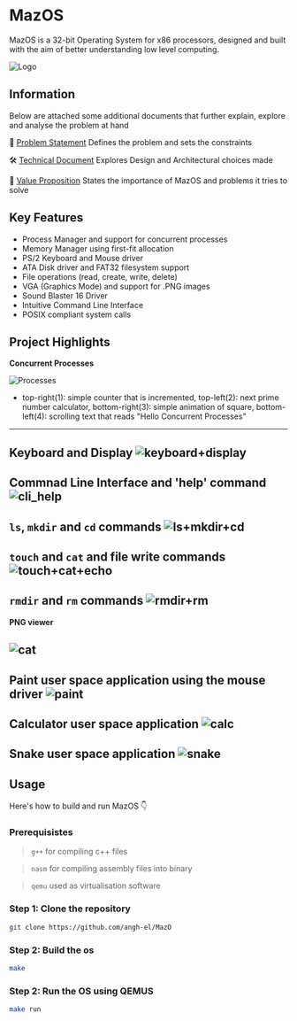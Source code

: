 # MazOS
MazOS is a 32-bit Operating System for x86 processors, designed and built with the aim of better understanding low level computing.
  
  ![Logo](https://github.com/user-attachments/assets/a2c655e3-6a20-488e-a717-b75d240231b2)

## Information
Below are attached some additional documents that further explain, explore and analyse the problem at hand

📘 [Problem Statement](./docs/ProblemStatement.pdf) Defines the problem and sets the constraints

🛠️ [Technical Document](./docs/TechnicalDocument.pdf) Explores Design and Architectural choices made

💼 [Value Proposition](./docs/ValueProposition.pdf) States the importance of MazOS and problems it tries to solve

## Key Features
- Process Manager and support for concurrent processes
- Memory Manager using first-fit allocation
- PS/2 Keyboard and Mouse driver
- ATA Disk driver and FAT32 filesystem support
- File operations (read, create, write, delete)
- VGA (Graphics Mode) and support for .PNG images
- Sound Blaster 16 Driver
- Intuitive Command Line Interface
- POSIX compliant system calls


## Project Highlights

**Concurrent Processes**
  
  ![Processes](https://github.com/user-attachments/assets/52907ec6-9f88-4cce-9c8c-0ffab1c677e2)
  * top-right(1): simple counter that is incremented, top-left(2): next prime number calculator, bottom-right(3): simple animation of square, bottom-left(4): scrolling text that reads "Hello Concurrent Processes" 

---

**Keyboard and Display**
  ![keyboard+display](https://github.com/user-attachments/assets/8ffc6323-9ede-44bc-9d5d-74437cfdc57d)
---

**Commnad Line Interface and 'help' command**
  ![cli_help](https://github.com/user-attachments/assets/bce2c99f-1feb-4f94-8074-95befcaa711d)
---

**``ls``, ``mkdir`` and ``cd`` commands**
  ![ls+mkdir+cd](https://github.com/user-attachments/assets/645f989a-b961-4b90-a000-6768dd7d1507)
---

**``touch`` and ``cat`` and file write commands**
  ![touch+cat+echo](https://github.com/user-attachments/assets/cbd15209-705c-4f16-8c24-e22498bc663e)
---

**``rmdir`` and ``rm`` commands**
  ![rmdir+rm](https://github.com/user-attachments/assets/dcd497ed-5842-4f64-9239-791f299efa85)
---

**PNG viewer**

  ![cat](https://github.com/user-attachments/assets/9d9981bf-b975-40de-bdb1-0758d7f61fd4)
---

**Paint user space application using the mouse driver**
  ![paint](https://github.com/user-attachments/assets/08a1acfc-85c8-48f1-b158-4395f5497406)
---

**Calculator user space application**
  ![calc](https://github.com/user-attachments/assets/fed5c55a-ee9d-4de1-b0e8-6ef7896bf2b7)
---

**Snake user space application**
  ![snake](https://github.com/user-attachments/assets/7f4810d8-34d7-4ff6-bb3e-e8d40995e81b)
---

## Usage
Here's how to build and run MazOS 👇

### **Prerequisistes**
> ``g++`` for compiling c++ files

>  ``nasm`` for compiling assembly files into binary

> ``qemu`` used as virtualisation software

### Step 1: Clone the repository
```sh
git clone https://github.com/angh-el/MazO
```

### Step 2: Build the os
```sh
make
```

### Step 2: Run the OS using QEMUS
```sh
make run
```















  



